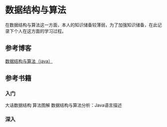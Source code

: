 # 数据结构与算法

在数据结构与算法这一方面，本人的知识储备较薄弱，为了加强知识储备，在此记录下个人在这方面的学习过程。

## 参考博客
[数据结构与算法（java）](https://juejin.im/post/5b3c30bde51d451964620710)

## 参考书籍

### 入门
大话数据结构
算法图解
数据结构与算法分析：Java语言描述

### 深入
